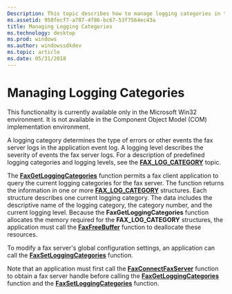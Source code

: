 ```yaml
---
Description: This topic describes how to manage logging categories in the Microsoft Win32 environment.
ms.assetid: 958fecf7-a787-4f86-bc67-53f7564ec43a
title: Managing Logging Categories
ms.technology: desktop
ms.prod: windows
ms.author: windowssdkdev
ms.topic: article
ms.date: 05/31/2018
---
```


# Managing Logging Categories

This functionality is currently available only in the Microsoft Win32 environment. It is not available in the Component Object Model (COM) implementation environment.

A logging category determines the type of errors or other events the fax server logs in the application event log. A logging level describes the severity of events the fax server logs. For a description of predefined logging categories and logging levels, see the [**FAX\_LOG\_CATEGORY**](-mfax-fax-log-category-str.md) topic.

The [**FaxGetLoggingCategories**](-mfax-faxgetloggingcategories.md) function permits a fax client application to query the current logging categories for the fax server. The function returns the information in one or more [**FAX\_LOG\_CATEGORY**](-mfax-fax-log-category-str.md) structures. Each structure describes one current logging category. The data includes the descriptive name of the logging category, the category number, and the current logging level. Because the **FaxGetLoggingCategories** function allocates the memory required for the **FAX\_LOG\_CATEGORY** structures, the application must call the [**FaxFreeBuffer**](-mfax-faxfreebuffer.md) function to deallocate these resources.

To modify a fax server's global configuration settings, an application can call the [**FaxSetLoggingCategories**](-mfax-faxsetloggingcategories.md) function.

Note that an application must first call the [**FaxConnectFaxServer**](-mfax-faxconnectfaxserver.md) function to obtain a fax server handle before calling the [**FaxGetLoggingCategories**](-mfax-faxgetloggingcategories.md) function and the [**FaxSetLoggingCategories**](-mfax-faxsetloggingcategories.md) function.

 

 




